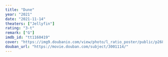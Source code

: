 ```yaml
---
title: "Dune"
year: "2021"
date: "2021-11-14"
theaters: ["Jellyfin"]
rating: "3-t"
remark: ["G"]
imdb_id: "tt1160419"
cover: "https://img9.doubanio.com/view/photo/l_ratio_poster/public/p2687443734.jpg"
douban_url: "https://movie.douban.com/subject/3001114/"
---
```


